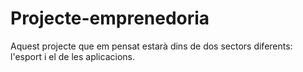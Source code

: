 Projecte-emprenedoria
=====================
Aquest projecte que em pensat estarà dins de dos sectors diferents: l'esport i el de les aplicacions.
